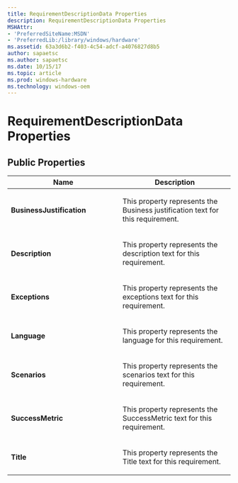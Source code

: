```yaml
---
title: RequirementDescriptionData Properties
description: RequirementDescriptionData Properties
MSHAttr:
- 'PreferredSiteName:MSDN'
- 'PreferredLib:/library/windows/hardware'
ms.assetid: 63a3d6b2-f403-4c54-adcf-a4076827d8b5
author: sapaetsc
ms.author: sapaetsc
ms.date: 10/15/17
ms.topic: article
ms.prod: windows-hardware
ms.technology: windows-oem
---
```


# RequirementDescriptionData Properties


## <span id="Public_Properties"></span><span id="public_properties"></span><span id="PUBLIC_PROPERTIES"></span>Public Properties


<table>
<colgroup>
<col width="50%" />
<col width="50%" />
</colgroup>
<thead>
<tr class="header">
<th>Name</th>
<th>Description</th>
</tr>
</thead>
<tbody>
<tr class="odd">
<td><p><strong>BusinessJustification</strong></p></td>
<td><p>This property represents the Business justification text for this requirement.</p></td>
</tr>
<tr class="even">
<td><p><strong>Description</strong></p></td>
<td><p>This property represents the description text for this requirement.</p></td>
</tr>
<tr class="odd">
<td><p><strong>Exceptions</strong></p></td>
<td><p>This property represents the exceptions text for this requirement.</p></td>
</tr>
<tr class="even">
<td><p><strong>Language</strong></p></td>
<td><p>This property represents the language for this requirement.</p></td>
</tr>
<tr class="odd">
<td><p><strong>Scenarios</strong></p></td>
<td><p>This property represents the scenarios text for this requirement.</p></td>
</tr>
<tr class="even">
<td><p><strong>SuccessMetric</strong></p></td>
<td><p>This property represents the SuccessMetric text for this requirement.</p></td>
</tr>
<tr class="odd">
<td><p><strong>Title</strong></p></td>
<td><p>This property represents the Title text for this requirement.</p></td>
</tr>
</tbody>
</table>

 

 

 






